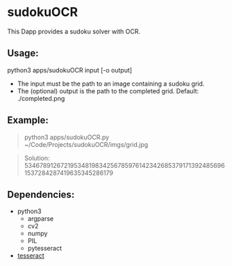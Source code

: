 # sudokuOCR

This Dapp provides a sudoku solver with OCR.

## Usage:
python3 apps/sudokuOCR input [-o output]
* The input must be the path to an image containing a sudoku grid.
* The (optional) output is the path to the completed grid.
  Default: ./completed.png

## Example:

> python3 apps/sudokuOCR.py ~/Code/Projects/sudokuOCR/imgs/grid.jpg

> Solution: 534678912672195348198342567859761423426853791713924856961537284287419635345286179

## Dependencies:
* python3
	* argparse
	* cv2
	* numpy
	* PIL
	* pytesseract
* [tesseract](https://github.com/tesseract-ocr/tesseract)
